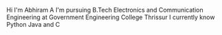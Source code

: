 Hi I'm Abhiram A
I'm pursuing B.Tech Electronics and Communication Engineering at Government Engineering College Thrissur
I currently know Python Java and C
